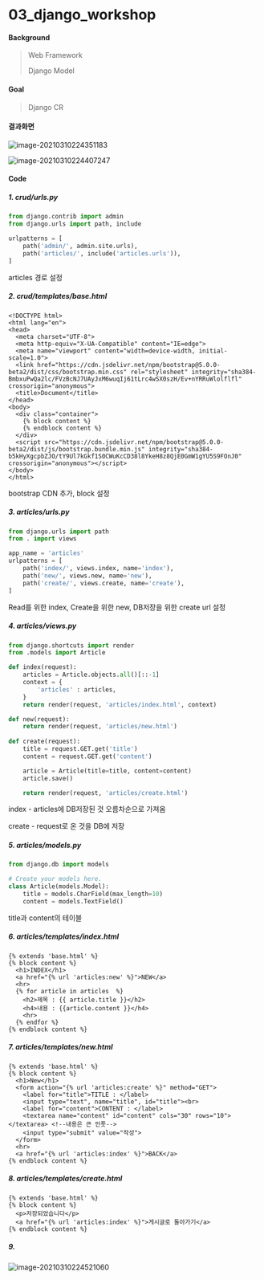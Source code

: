 # 03_django_workshop

#### Background

> Web Framework
>
> Django Model

#### Goal

> Django CR



#### 결과화면

![image-20210310224351183](03_django_workshop.assets/image-20210310224351183.png)

![image-20210310224407247](03_django_workshop.assets/image-20210310224407247.png)

#### Code

##### 1. crud/urls.py

```python
from django.contrib import admin
from django.urls import path, include

urlpatterns = [
    path('admin/', admin.site.urls),
    path('articles/', include('articles.urls')),
]

```

articles 경로 설정

##### 2. crud/templates/base.html

```django
<!DOCTYPE html>
<html lang="en">
<head>
  <meta charset="UTF-8">
  <meta http-equiv="X-UA-Compatible" content="IE=edge">
  <meta name="viewport" content="width=device-width, initial-scale=1.0">
  <link href="https://cdn.jsdelivr.net/npm/bootstrap@5.0.0-beta2/dist/css/bootstrap.min.css" rel="stylesheet" integrity="sha384-BmbxuPwQa2lc/FVzBcNJ7UAyJxM6wuqIj61tLrc4wSX0szH/Ev+nYRRuWlolflfl" crossorigin="anonymous">
  <title>Document</title>
</head>
<body>
  <div class="container">
    {% block content %}
    {% endblock content %}
  </div>
  <script src="https://cdn.jsdelivr.net/npm/bootstrap@5.0.0-beta2/dist/js/bootstrap.bundle.min.js" integrity="sha384-b5kHyXgcpbZJO/tY9Ul7kGkf1S0CWuKcCD38l8YkeH8z8QjE0GmW1gYU5S9FOnJ0" crossorigin="anonymous"></script>
</body>
</html>
```

bootstrap CDN 추가, block 설정

##### 3. articles/urls.py

```python
from django.urls import path 
from . import views 

app_name = 'articles'
urlpatterns = [
    path('index/', views.index, name='index'),
    path('new/', views.new, name='new'),
    path('create/', views.create, name='create'),
]
```

Read를 위한 index, Create을 위한 new, DB저장을 위한 create url 설정

##### 4. articles/views.py

```python
from django.shortcuts import render
from .models import Article  

def index(request):
	articles = Article.objects.all()[::-1]
	context = {
		'articles' : articles,
	}
	return render(request, 'articles/index.html', context)

def new(request):
	return render(request, 'articles/new.html')
	
def create(request):
	title = request.GET.get('title')
	content = request.GET.get('content')

	article = Article(title=title, content=content)
	article.save()

	return render(request, 'articles/create.html')
```

index - articles에 DB저장된 것 오름차순으로 가져옴

create - request로 온 것을 DB에 저장

##### 5. articles/models.py

```python
from django.db import models

# Create your models here.
class Article(models.Model):
	title = models.CharField(max_length=10)
	content = models.TextField()
```

title과 content의 테이블

##### 6. articles/templates/index.html

```django
{% extends 'base.html' %}
{% block content %}
  <h1>INDEX</h1>
  <a href="{% url 'articles:new' %}">NEW</a>
  <hr>
  {% for article in articles  %}
    <h2>제목 : {{ article.title }}</h2>
    <h4>내용 : {{article.content }}</h4>
    <hr>
  {% endfor %}
{% endblock content %}
```

##### 7. articles/templates/new.html

```django
{% extends 'base.html' %}
{% block content %}
  <h1>New</h1>
  <form action="{% url 'articles:create' %}" method="GET">
    <label for="title">TITLE : </label>
    <input type="text", name="title", id="title"><br>
    <label for="content">CONTENT : </label>
    <textarea name="content" id="content" cols="30" rows="10"></textarea> <!--내용은 큰 인풋-->
    <input type="submit" value="작성">  
  </form>
  <hr>
  <a href="{% url 'articles:index' %}">BACK</a>
{% endblock content %}
```

##### 8. articles/templates/create.html

```django
{% extends 'base.html' %}
{% block content %}
  <p>저장되었습니다</p>
  <a href="{% url 'articles:index' %}">게시글로 돌아가기</a>
{% endblock content %}
```

##### 9. 

![image-20210310224521060](03_django_workshop.assets/image-20210310224521060.png)